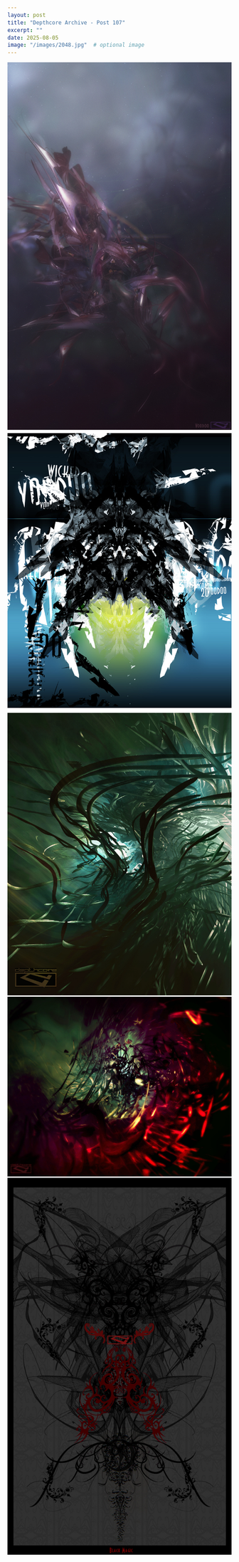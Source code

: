 ```yaml
---
layout: post
title: "Depthcore Archive - Post 107"
excerpt: ""
date: 2025-08-05
image: "/images/2048.jpg"  # optional image
---
```


<img src="/images/2048.jpg">
<img src="/images/2053.jpg" alt="2053.jpg"/>
<img src="/images/2054.jpg" alt="2054.jpg"/>
<img src="/images/2055.jpg" alt="2055.jpg"/>
<img src="/images/2056.jpg" alt="2056.jpg"/>

